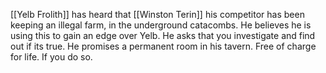 [[Yelb Frolith]] has heard that [[Winston Terin]] his competitor has been keeping an illegal farm, in the underground catacombs. He believes he is using this to gain an edge over Yelb. He asks that you investigate and find out if its true. He promises a permanent room in his tavern. Free of charge for life. If you do so.

